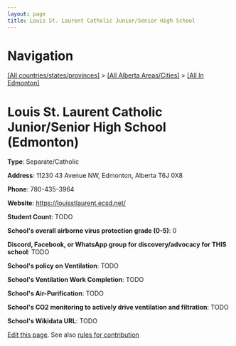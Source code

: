 ```yaml
---
layout: page
title: Louis St. Laurent Catholic Junior/Senior High School
---
```

# Navigation

[[All countries/states/provinces]](../../..) > [[All Alberta Areas/Cities]](../..) > [[All In Edmonton]](..)

# Louis St. Laurent Catholic Junior/Senior High School (Edmonton)

**Type**: Separate/Catholic

**Address**: 11230 43 Avenue NW, Edmonton, Alberta T6J 0X8

**Phone**: 780-435-3964

**Website**: <https://louisstlaurent.ecsd.net/>

**Student Count**: TODO

**School's overall airborne virus protection grade (0-5)**: 0

**Discord, Facebook, or WhatsApp group for discovery/advocacy for THIS school**: TODO

**School's policy on Ventilation**: TODO

**School's Ventilation Work Completion**: TODO

**School's Air-Purification**: TODO

**School's CO2 monitoring to actively drive ventilation and filtration**: TODO

**School's Wikidata URL**: TODO


[Edit this page](https://github.com/ventilate-schools/AB/edit/main/./Edmonton/Louis_St._Laurent_Catholic_Junior_Senior_High_School.md). See also [rules for contribution](../../../contribution-rules/)